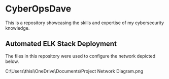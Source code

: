 # CyberOpsDave
This is a repository showcasing the skills and expertise of my cybersecurity knowledge.
## Automated ELK Stack Deployment

The files in this repository were used to configure the network depicted below.

C:\Users\thisi\OneDrive\Documents\Project Network Diagram.png
